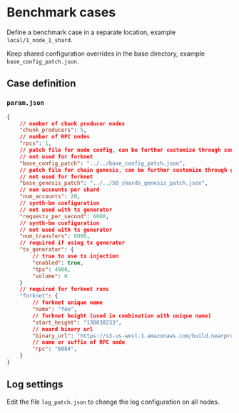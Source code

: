# Benchmark cases

Define a benchmark case in a separate location, example `local/1_node_1_shard`.

Keep shared configuration overrides in the base directory, example `base_config_patch.json`.

## Case definition

### `param.json`

```json
{
    // number of chunk producer nodes
    "chunk_producers": 5,
    // number of RPC nodes
    "rpcs": 1,
    // patch file for node config, can be further customize through config_patch.json
    // not used for forknet
    "base_config_patch": "../../base_config_patch.json",
    // patch file for chain genesis, can be further customize through genesis_patch.json
    // not used for forknet
    "base_genesis_patch": "../../50_shards_genesis_patch.json",
    // num accounts per shard
    "num_accounts": 20,
    // synth-bm configuration
    // not used with tx generator
    "requests_per_second": 6000,
    // synth-bm configuration
    // not used with tx generator
    "num_transfers": 6000,
    // required if using tx generator
    "tx_generator": {
        // true to use tx injection
        "enabled": true,
        "tps": 4000,
        "volume": 0
    }
    // required for forknet runs
    "forknet": {
        // forknet unique name
        "name": "foo",
        // forknet height (used in combination with unique name)
        "start_height": "138038233",
        // neard binary url 
        "binary_url": "https://s3-us-west-1.amazonaws.com/build.nearprotocol.com/nearcore/Linux/master/neard",
        // name or suffix of RPC node
        "rpc": "60b4",
    }
}
```

## Log settings

Edit the file `log_patch.json` to change the log configuration on all nodes.
